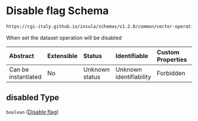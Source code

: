# Disable flag Schema

```txt
https://cgi-italy.github.io/insula/schemas/v1.2.0/common/vector-operations-config.schema.json#/$defs/operationCommonProperties/properties/disabled
```

When set the dataset operation will be disabled

| Abstract            | Extensible | Status         | Identifiable            | Custom Properties | Additional Properties | Access Restrictions | Defined In                                                                                                           |
| :------------------ | :--------- | :------------- | :---------------------- | :---------------- | :-------------------- | :------------------ | :------------------------------------------------------------------------------------------------------------------- |
| Can be instantiated | No         | Unknown status | Unknown identifiability | Forbidden         | Allowed               | none                | [vector-operations-config.schema.json\*](schemas/common/vector-operations-config.schema.json) |

## disabled Type

`boolean` ([Disable flag](vector-operations-config-defs-dataset-operation-configuration-properties-disable-flag.md))

